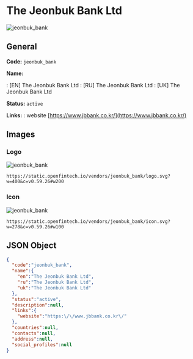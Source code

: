 
# The Jeonbuk Bank Ltd 
![jeonbuk_bank](https://static.openfintech.io/vendors/jeonbuk_bank/logo.svg?w=400&c=v0.59.26#w200)  

## General 
 
**Code:** `jeonbuk_bank` 
 
**Name:** 
 
:	[EN] The Jeonbuk Bank Ltd 
:	[RU] The Jeonbuk Bank Ltd 
:	[UK] The Jeonbuk Bank Ltd 
 
**Status:** `active` 
 
**Links:** 
: website [https://www.jbbank.co.kr/](https://www.jbbank.co.kr/) 
 

## Images 

### Logo 
 
![jeonbuk_bank](https://static.openfintech.io/vendors/jeonbuk_bank/logo.svg?w=400&c=v0.59.26#w200)  

```
https://static.openfintech.io/vendors/jeonbuk_bank/logo.svg?w=400&c=v0.59.26#w200
```  

### Icon 
 
![jeonbuk_bank](https://static.openfintech.io/vendors/jeonbuk_bank/icon.svg?w=278&c=v0.59.26#w100)  

```
https://static.openfintech.io/vendors/jeonbuk_bank/icon.svg?w=278&c=v0.59.26#w100
```  

## JSON Object 

```json
{
  "code":"jeonbuk_bank",
  "name":{
    "en":"The Jeonbuk Bank Ltd",
    "ru":"The Jeonbuk Bank Ltd",
    "uk":"The Jeonbuk Bank Ltd"
  },
  "status":"active",
  "description":null,
  "links":{
    "website":"https:\/\/www.jbbank.co.kr\/"
  },
  "countries":null,
  "contacts":null,
  "address":null,
  "social_profiles":null
}
```  
